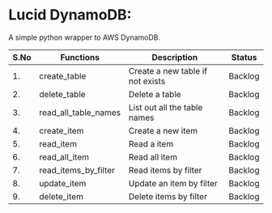 # Lucid DynamoDB:

A simple python wrapper to AWS DynamoDB.


| S.No | Functions            | Description                      | Status  |
|------|----------------------|----------------------------------|---------|
| 1.   | create_table         | Create a new table if not exists | Backlog |
| 2.   | delete_table         | Delete a table                   | Backlog |
| 3.   | read_all_table_names | List out all the table names     | Backlog |
| 4.   | create_item          | Create a new item                | Backlog |
| 5.   | read_item            | Read a item                      | Backlog |
| 6.   | read_all_item        | Read all item                    | Backlog |
| 7.   | read_items_by_filter | Read items by filter             | Backlog |
| 8.   | update_item          | Update an item by filter         | Backlog |
| 9.   | delete_item          | Delete items by filter           | Backlog |
